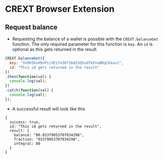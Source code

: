 # CREXT Browser Extension

## Request balance
- Requesting the balance of a wallet is possible with the `CREXT.balanceGet` function. The only required parameter for this function is `key`. An `id` is optional as this gets returned in the result.

```JavaScript
CREXT.balanceGet({
  key: "5V9h5DvH9nPiiVEifnZ8716d2SQ5udTkFnuBRqCkkuvi",
  id: "This id gets returned in the result"
})
.then(function(val) {
  console.log(val);
})
.catch(function(val) {
  console.log(val);
});
```

- A successful result will look like this

```ObjDump
{
  success: true,
  id: "This id gets returned in the result",
  result: {
    balance: "80.03379053707034298",
    fraction: "03379053707034298",
    integral: 80
  }
}
```
